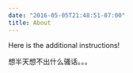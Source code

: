 ```yaml
---
date: "2016-05-05T21:48:51-07:00"
title: About
---
```


Here is the additional instructions!

想半天想不出什么骚话。。。
